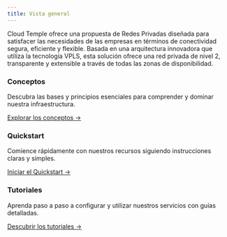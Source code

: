 ```yaml
---
title: Vista general
---
```


Cloud Temple ofrece una propuesta de Redes Privadas diseñada para satisfacer las necesidades de las empresas en términos de conectividad segura, eficiente y flexible. Basada en una arquitectura innovadora que utiliza la tecnología VPLS, esta solución ofrece una red privada de nivel 2, transparente y extensible a través de todas las zonas de disponibilidad.


<div className="card-grid">
  <div className="card">
    <h3>Conceptos</h3>
    <p>Descubra las bases y principios esenciales para comprender y dominar nuestra infraestructura.</p>
    <a href="./private_network/concepts" className="card-link">Explorar los conceptos &rarr;</a>
  </div>
  <div className="card">
    <h3>Quickstart</h3>
    <p>Comience rápidamente con nuestros recursos siguiendo instrucciones claras y simples.</p>
    <a href="./private_network/quickstart" className="card-link">Iniciar el Quickstart &rarr;</a>
  </div>
    <div className="card">
    <h3>Tutoriales</h3>
    <p>Aprenda paso a paso a configurar y utilizar nuestros servicios con guías detalladas.</p>
    <a href="./private_network/tutorials" className="card-link">Descubrir los tutoriales &rarr;</a>
  </div>
</div>
